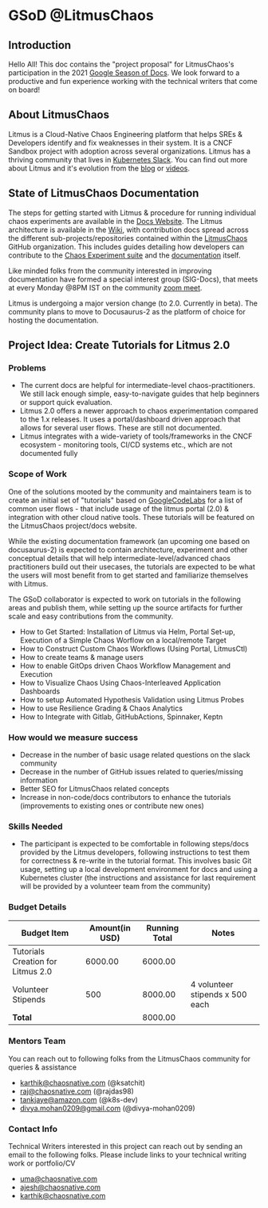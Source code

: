 # GSoD @LitmusChaos

## Introduction

Hello All! This doc contains the "project proposal" for LitmusChaos's participation in the 2021 [Google Season of Docs](https://developers.google.com/season-of-docs). We look forward to a productive and fun experience working with the technical writers that come on board! 

## About LitmusChaos

Litmus is a Cloud-Native Chaos Engineering platform that helps SREs & Developers identify and fix weaknesses in their system. It is a CNCF
Sandbox project with adoption across several organizations. Litmus has a thriving community that lives in [Kubernetes Slack](https://kubernetes.slack.com/?redir=%2Farchives%2FCNXNB0ZTN). You can find out more about Litmus and it's evolution from the [blog](https://dev.to/t/litmuschaos) or [videos](https://www.youtube.com/playlist?list=PLmM1fgu30seVGFyNIEyDgAq6KnzgW2p3m). 

## State of LitmusChaos Documentation 

The steps for getting started with Litmus & procedure for running individual chaos experiments are available in the [Docs Website](https://docs.litmuschaos.io). The Litmus architecture is available in the [Wiki](https://github.com/litmuschaos/litmus/wiki/Litmus-Architecture), with contribution docs
spread across the different sub-projects/repositories contained within the [LitmusChaos](https://github.com/litmuschaos) GitHub organization. This includes
guides detailing how developers can contribute to the [Chaos Experiment suite](https://github.com/litmuschaos/litmus-go/tree/master/contribute/developer-guide) and the [documentation](https://github.com/litmuschaos/litmus-docs/blob/master/CONTRIBUTING.md) itself. 

Like minded folks from the community interested in improving documentation have formed a special interest group (SIG-Docs), that meets at every Monday @8PM IST on the community [zoom meet](https://zoom.us/j/91358162694). 

Litmus is undergoing a major version change (to 2.0. Currently in beta). The community plans to move to Docusaurus-2 as the platform of choice for hosting the documentation. 

## Project Idea: Create Tutorials for Litmus 2.0 

### Problems

- The current docs are helpful for intermediate-level chaos-practitioners. We still lack enough simple, easy-to-navigate guides that help beginners 
or support quick evaluation. 
- Litmus 2.0 offers a newer approach to chaos experimentation compared to the 1.x releases. It uses a portal/dashboard driven approach that allows for 
several user flows. These are still not documented. 
- Litmus integrates with a wide-variety of tools/frameworks in the CNCF ecosystem - monitoring tools, CI/CD systems etc., which are not documented fully

### Scope of Work

One of the solutions mooted by the community and maintainers team is to create an initial set of "tutorials" based on [GoogleCodeLabs](https://github.com/googlecodelabs/tools) for a list of common user flows - that include usage of the litmus portal (2.0) & integration with other cloud native tools. These tutorials will be featured on the LitmusChaos project/docs website. 

While the existing documentation framework (an upcoming one based on docusaurus-2) is expected to contain architecture, experiment and other conceptual 
details that will help intermediate-level/advanced chaos practitioners build out their usecases, the tutorials are expected to be what the users will most 
benefit from to get started and familiarize themselves with Litmus. 

The GSoD collaborator is expected to work on tutorials in the following areas and publish them, while setting up the source artifacts for further scale 
and easy contributions from the community. 

- How to Get Started: Installation of Litmus via Helm, Portal Set-up, Execution of a Simple Chaos Worflow on a local/remote Target
- How to Construct Custom Chaos Workflows (Using Portal, LitmusCtl)
- How to create teams & manage users
- How to enable GitOps driven Chaos Workflow Management and Execution
- How to Visualize Chaos Using Chaos-Interleaved Application Dashboards
- How to setup Automated Hypothesis Validation using Litmus Probes
- How to use Resilience Grading & Chaos Analytics
- How to Integrate with Gitlab, GitHubActions, Spinnaker, Keptn

### How would we measure success

- Decrease in the number of basic usage related questions on the slack community
- Decrease in the number of GitHub issues related to queries/missing information
- Better SEO for LitmusChaos related concepts 
- Increase in non-code/docs contributors to enhance the tutorials (improvements to existing ones or contribute new ones)

### Skills Needed

- The participant is expected to be comfortable in following steps/docs provided by the Litmus developers, following instructions to test them 
for correctness & re-write in the tutorial format. This involves basic Git usage, setting up a local development environment for docs and using
a Kubernetes cluster (the instructions and assistance for last requirement will be provided by a volunteer team from the community)

### Budget Details

|Budget Item|Amount(in USD)|Running Total| Notes |
------------|------|-------------|-------|
|Tutorials Creation for Litmus 2.0| 6000.00 | 6000.00 |  |
|Volunteer Stipends | 500 | 8000.00 | 4 volunteer stipends x 500 each |
|**Total** | | 8000.00 | | 

### Mentors Team 

You can reach out to following folks from the LitmusChaos community for queries &  assistance

- karthik@chaosnative.com (@ksatchit)
- raj@chaosnative.com (@rajdas98)
- tankjaye@amazon.com (@k8s-dev)
- divya.mohan0209@gmail.com (@divya-mohan0209)

### Contact Info

Technical Writers interested in this project can reach out by sending an email to the following folks. Please include links to your technical writing
work or portfolio/CV

- uma@chaosnative.com
- ajesh@chaosnative.com
- karthik@chaosnative.com

